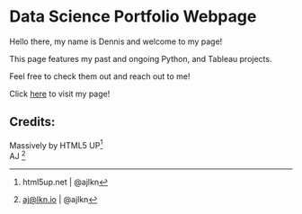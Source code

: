 Data Science Portfolio Webpage
=== 

Hello there, my name is Dennis and welcome to my page!

This page features my past and ongoing Python, and Tableau projects.

Feel free to check them out and reach out to me!

Click [here](https://d-dennislim.github.io/ "Data Portfolio by Dennis") to visit my page!



Credits:
---
Massively by HTML5 UP[^1]  
AJ [^2]  

[^1]: html5up.net | @ajlkn
[^2]: aj@lkn.io | @ajlkn
